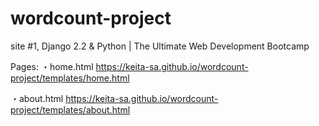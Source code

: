 # wordcount-project
site #1, Django 2.2 &amp; Python | The Ultimate Web Development Bootcamp

Pages: 
・home.html
https://keita-sa.github.io/wordcount-project/templates/home.html

・about.html
https://keita-sa.github.io/wordcount-project/templates/about.html
